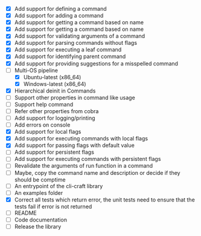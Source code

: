 - [X] Add support for defining a command
- [X] Add support for adding a command
- [X] Add support for getting a command based on name
- [X] Add support for getting a command based on name
- [X] Add support for validating arguments of a command
- [X] Add support for parsing commands without flags
- [X] Add support for executing a leaf command
- [X] Add support for identifying parent command
- [X] Add support for providing suggestions for a misspelled command
- [ ] Multi-OS pipeline
    - [X] Ubuntu-latest (x86_64)
    - [X] Windows-latest (x86_64)
- [X] Hierarchical deinit in Commands
- [ ] Support other properties in command like usage
- [ ] Support help command
- [ ] Refer other properties from cobra
- [ ] Add support for logging/printing
- [ ] Add errors on console 
- [X] Add support for local flags
- [X] Add support for executing commands with local flags
- [X] Add support for passing flags with default value
- [ ] Add support for persistent flags
- [ ] Add support for executing commands with persistent flags
- [ ] Revalidate the arguments of run function in a command
- [ ] Maybe, copy the command name and description or decide if they should be comptime
- [ ] An entrypoint of the cli-craft library
- [ ] An examples folder
- [X] Correct all tests which return error, the unit tests need to ensure that the tests fail if error is not returned
- [ ] README
- [ ] Code documentation
- [ ] Release the library